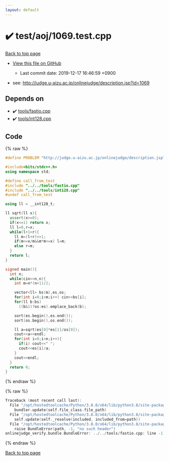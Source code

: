 ```yaml
---
layout: default
---
```


<!-- mathjax config similar to math.stackexchange -->
<script type="text/javascript" async
  src="https://cdnjs.cloudflare.com/ajax/libs/mathjax/2.7.5/MathJax.js?config=TeX-MML-AM_CHTML">
</script>
<script type="text/x-mathjax-config">
  MathJax.Hub.Config({
    TeX: { equationNumbers: { autoNumber: "AMS" }},
    tex2jax: {
      inlineMath: [ ['$','$'] ],
      processEscapes: true
    },
    "HTML-CSS": { matchFontHeight: false },
    displayAlign: "left",
    displayIndent: "2em"
  });
</script>

<script type="text/javascript" src="https://cdnjs.cloudflare.com/ajax/libs/jquery/3.4.1/jquery.min.js"></script>
<script src="https://cdn.jsdelivr.net/npm/jquery-balloon-js@1.1.2/jquery.balloon.min.js" integrity="sha256-ZEYs9VrgAeNuPvs15E39OsyOJaIkXEEt10fzxJ20+2I=" crossorigin="anonymous"></script>
<script type="text/javascript" src="../../../assets/js/copy-button.js"></script>
<link rel="stylesheet" href="../../../assets/css/copy-button.css" />


# :heavy_check_mark: test/aoj/1069.test.cpp

<a href="../../../index.html">Back to top page</a>

* <a href="{{ site.github.repository_url }}/blob/master/test/aoj/1069.test.cpp">View this file on GitHub</a>
    - Last commit date: 2019-12-17 16:46:59 +0900


* see: <a href="http://judge.u-aizu.ac.jp/onlinejudge/description.jsp?id=1069">http://judge.u-aizu.ac.jp/onlinejudge/description.jsp?id=1069</a>


## Depends on

* :heavy_check_mark: <a href="../../../library/tools/fastio.cpp.html">tools/fastio.cpp</a>
* :heavy_check_mark: <a href="../../../library/tools/int128.cpp.html">tools/int128.cpp</a>


## Code

<a id="unbundled"></a>
{% raw %}
```cpp
#define PROBLEM "http://judge.u-aizu.ac.jp/onlinejudge/description.jsp?id=1069"

#include<bits/stdc++.h>
using namespace std;

#define call_from_test
#include "../../tools/fastio.cpp"
#include "../../tools/int128.cpp"
#undef call_from_test

using ll = __int128_t;

ll sqrt(ll x){
  assert(x>=0);
  if(x<=1) return x;
  ll l=0,r=x;
  while(l+1<r){
    ll m=(l+r)>>1;
    if(m<=x/m&&m*m<=x) l=m;
    else r=m;
  }
  return l;
}

signed main(){
  int n;
  while(cin>>n,n){
    int m=n*(n+1)/2;

    vector<ll> bs(m),es,os;
    for(int i=0;i<m;i++) cin>>bs[i];
    for(ll b:bs)
      ((b&1)?os:es).emplace_back(b);

    sort(es.begin(),es.end());
    sort(os.begin(),os.end());

    ll a=sqrt(es[0]*es[1]/os[0]);
    cout<<a<<endl;
    for(int i=0;i<n;i++){
      if(i) cout<<" ";
      cout<<es[i]/a;
    }
    cout<<endl;
  }
  return 0;
}

```
{% endraw %}

<a id="bundled"></a>
{% raw %}
```cpp
Traceback (most recent call last):
  File "/opt/hostedtoolcache/Python/3.8.0/x64/lib/python3.8/site-packages/onlinejudge_verify/docs.py", line 339, in write_contents
    bundler.update(self.file_class.file_path)
  File "/opt/hostedtoolcache/Python/3.8.0/x64/lib/python3.8/site-packages/onlinejudge_verify/bundle.py", line 150, in update
    self.update(self._resolve(included, included_from=path))
  File "/opt/hostedtoolcache/Python/3.8.0/x64/lib/python3.8/site-packages/onlinejudge_verify/bundle.py", line 52, in _resolve
    raise BundleError(path, -1, "no such header")
onlinejudge_verify.bundle.BundleError: ../../tools/fastio.cpp: line -1: no such header

```
{% endraw %}

<a href="../../../index.html">Back to top page</a>

